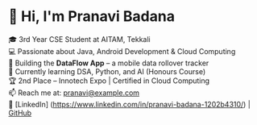 # 👋 Hi, I'm Pranavi Badana

🎓 3rd Year CSE Student at AITAM, Tekkali  
💻 Passionate about Java, Android Development & Cloud Computing  
📱 Building the **DataFlow App** – a mobile data rollover tracker  
🌱 Currently learning DSA, Python, and AI (Honours Course)  
🏆 2nd Place – Innotech Expo | Certified in Cloud Computing  
📫 Reach me at: pranavi@example.com  
🔗 [LinkedIn] (https://www.linkedin.com/in/pranavi-badana-1202b4310/) | [GitHub](https://github.com/yourusername)
